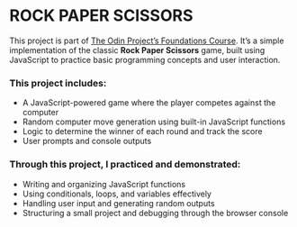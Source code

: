 # ROCK PAPER SCISSORS

This project is part of [The Odin Project’s Foundations Course](https://www.theodinproject.com/lessons/foundations-rock-paper-scissors). It’s a simple implementation of the classic **Rock Paper Scissors** game, built using JavaScript to practice basic programming concepts and user interaction.

### This project includes:

- A JavaScript-powered game where the player competes against the computer
- Random computer move generation using built-in JavaScript functions
- Logic to determine the winner of each round and track the score
- User prompts and console outputs

### Through this project, I practiced and demonstrated:

- Writing and organizing JavaScript functions
- Using conditionals, loops, and variables effectively
- Handling user input and generating random outputs
- Structuring a small project and debugging through the browser console
